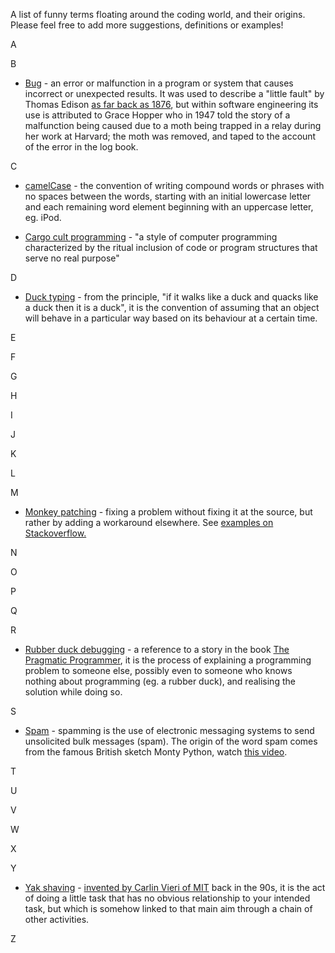 A list of funny terms floating around the coding world, and their origins. Please feel free to add more suggestions, definitions or examples! 

A

B

* [Bug](https://en.wikipedia.org/wiki/Software_bug#Etymology) - an error or malfunction in a program or system that causes incorrect or unexpected results. It was used to describe a "little fault" by Thomas Edison [as far back as 1876](https://en.wikipedia.org/wiki/Software_bug#Etymology), but within software engineering its use is attributed to Grace Hopper who in 1947 told the story of a malfunction being caused due to a moth being trapped in a relay during her work at Harvard; the moth was removed, and taped to the account of the error in the log book. 

C

* [camelCase](https://en.wikipedia.org/wiki/CamelCase) - the convention of writing compound words or phrases with no spaces between the words, starting with an initial lowercase letter and each remaining word element beginning with an uppercase letter, eg. iPod.


* [Cargo cult programming](https://en.wikipedia.org/wiki/Cargo_cult_programming) - "a style of computer programming characterized by the ritual inclusion of code or program structures that serve no real purpose"


D

* [Duck typing](http://c2.com/cgi/wiki?DuckTyping) - from the principle, "if it walks like a duck and quacks like a duck then it is a duck", it is the convention of assuming that an object will behave in a particular way based on its behaviour at a certain time. 

E

F

G

H

I

J

K

L

M

* [Monkey patching](https://en.wikipedia.org/wiki/Monkey_patch) - fixing a problem without fixing it at the source, but rather by adding a workaround elsewhere. See [examples on Stackoverflow.](https://stackoverflow.com/questions/5626193/what-is-monkey-patch)

N

O

P

Q

R

* [Rubber duck debugging](https://en.wikipedia.org/wiki/Rubber_duck_debugging) - a reference to a story in the book [The Pragmatic Programmer](https://en.wikipedia.org/wiki/The_Pragmatic_Programmer), it is the process of explaining a programming problem to someone else, possibly even to someone who knows nothing about programming (eg. a rubber duck), and realising the solution while doing so. 

S

* [Spam](http://en.wikipedia.org/wiki/Spamming) - spamming is the use of electronic messaging systems to send unsolicited bulk messages (spam). The origin of the word spam comes from the famous British sketch Monty Python, watch [this video](https://www.youtube.com/watch?v=anwy2MPT5RE).

T

U

V

W

X

Y
* [Yak shaving](https://en.wiktionary.org/wiki/yak_shaving) - [invented by Carlin Vieri of MIT](http://projects.csail.mit.edu/gsb/old-archive/gsb-archive/gsb2000-02-11.html) back in the 90s, it is the act of doing a little task that has no obvious relationship to your intended task, but which is somehow linked to that main aim through a chain of other activities.

Z
